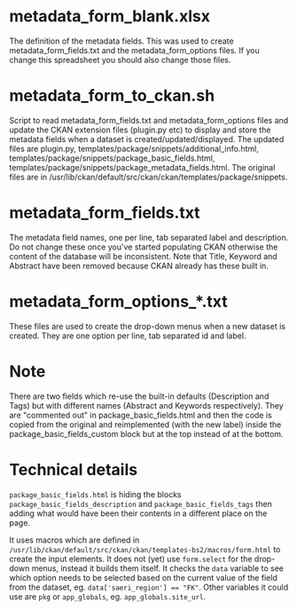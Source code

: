 # metadata_form_blank.xlsx

The definition of the metadata fields. This was used to create metadata_form_fields.txt and the metadata_form_options files. If you change this spreadsheet you should also change those files.

# metadata_form_to_ckan.sh

Script to read metadata_form_fields.txt and metadata_form_options files and update the CKAN extension files (plugin.py etc) to display and store the metadata fields when a dataset is created/updated/displayed. The updated files are plugin.py, templates/package/snippets/additional_info.html, templates/package/snippets/package_basic_fields.html, templates/package/snippets/package_metadata_fields.html. The original files are in /usr/lib/ckan/default/src/ckan/ckan/templates/package/snippets.

# metadata_form_fields.txt

The metadata field names, one per line, tab separated label and description.
Do not change these once you've started populating CKAN otherwise the content of the database will be inconsistent.
Note that Title, Keyword and Abstract have been removed because CKAN already has these built in.

# metadata_form_options_*.txt

These files are used to create the drop-down menus when a new dataset is created. They are one option per line, tab separated id and label.

# Note

There are two fields which re-use the built-in defaults (Description and Tags) but with different names (Abstract and Keywords respectively).
They are "commented out" in package_basic_fields.html and then the code is copied from the original and reimplemented (with the new label) inside the package_basic_fields_custom block but at the top instead of at the bottom.

# Technical details

`package_basic_fields.html` is hiding the blocks `package_basic_fields_description` and `package_basic_fields_tags` then adding what would have been their contents in a different place on the page.

It uses macros which are defined in `/usr/lib/ckan/default/src/ckan/ckan/templates-bs2/macros/form.html` to create the input elements. It does not (yet) use `form.select` for the drop-down menus, instead it builds them itself. It checks the `data` variable to see which option needs to be selected based on the current value of the field from the dataset, eg. `data['saeri_region'] == "FK"`. Other variables it could use are `pkg` or `app_globals`, eg. `app_globals.site_url`. 

